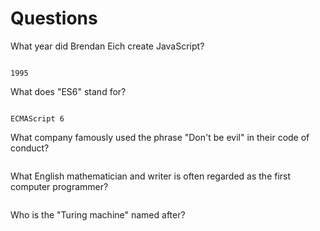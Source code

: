 # Questions

What year did Brendan Eich create JavaScript?

```

1995

```

What does "ES6" stand for?

```

ECMAScript 6

```

What company famously used the phrase "Don't be evil" in their code of conduct?

```
```

What English mathematician and writer is often regarded as the first computer programmer?

```
```

Who is the "Turing machine" named after?

```
```
